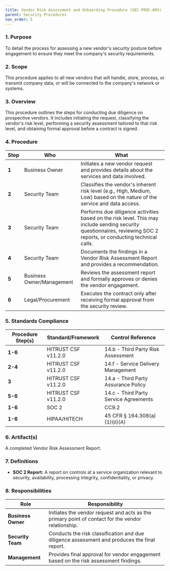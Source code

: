 ```yaml
---
title: Vendor Risk Assessment and Onboarding Procedure (SEC-PROC-005)
parent: Security Procedures
nav_order: 5
---
```

### 1. Purpose

To detail the process for assessing a new vendor's security posture before engagement to ensure they meet the company's security requirements.

### 2. Scope

This procedure applies to all new vendors that will handle, store, process, or transmit company data, or will be connected to the company's network or systems.

### 3. Overview

This procedure outlines the steps for conducting due diligence on prospective vendors. It includes initiating the request, classifying the vendor's risk level, performing a security assessment tailored to that risk level, and obtaining formal approval before a contract is signed.

### 4. Procedure

| **Step** | **Who**                      | **What**                                                                                                                                                           |
| -------- | ---------------------------- | ------------------------------------------------------------------------------------------------------------------------------------------------------------------ |
| **1**    | Business Owner               | Initiates a new vendor request and provides details about the services and data involved.                                                                          |
| **2**    | Security Team                | Classifies the vendor's inherent risk level (e.g., High, Medium, Low) based on the nature of the service and data access.                                            |
| **3**    | Security Team                | Performs due diligence activities based on the risk level. This may include sending security questionnaires, reviewing SOC 2 reports, or conducting technical calls. |
| **4**    | Security Team                | Documents the findings in a Vendor Risk Assessment Report and provides a recommendation.                                                                           |
| **5**    | Business Owner/Management    | Reviews the assessment report and formally approves or denies the vendor engagement.                                                                               |
| **6**    | Legal/Procurement            | Executes the contract only after receiving formal approval from the security review.                                                                               |

### 5. Standards Compliance

| **Procedure Step(s)** | **Standard/Framework**     | **Control Reference**           |
| --------------------- | -------------------------- | ------------------------------- |
| **1-6**               | HITRUST CSF v11.2.0       | 14.b - Third Party Risk Assessment |
| **2-4**               | HITRUST CSF v11.2.0       | 14.f - Service Delivery Management |
| **3**                 | HITRUST CSF v11.2.0       | 14.a - Third Party Assurance Policy |
| **5-6**               | HITRUST CSF v11.2.0       | 14.c - Third Party Service Agreements |
| **1-6**               | SOC 2                      | CC9.2                           |
| **1-6**               | HIPAA/HITECH               | 45 CFR § 164.308(a)(1)(ii)(A)   |

### 6. Artifact(s)

A completed Vendor Risk Assessment Report.

### 7. Definitions

- **SOC 2 Report:** A report on controls at a service organization relevant to security, availability, processing integrity, confidentiality, or privacy.

### 8. Responsibilities

| **Role**          | **Responsibility**                                                                                             |
| ----------------- | -------------------------------------------------------------------------------------------------------------- |
| **Business Owner**| Initiates the vendor request and acts as the primary point of contact for the vendor relationship.             |
| **Security Team** | Conducts the risk classification and due diligence assessment and produces the final report.                   |
| **Management**    | Provides final approval for vendor engagement based on the risk assessment findings.                           |
